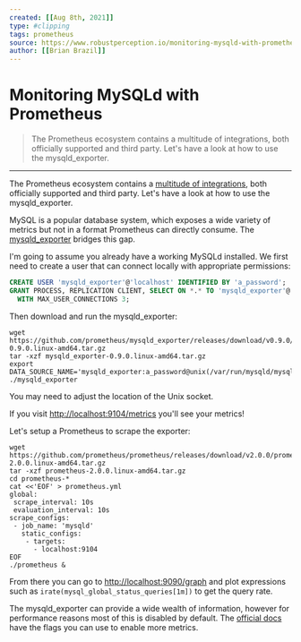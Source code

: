 ```yaml
---
created: [[Aug 8th, 2021]]
type: #clipping
tags: prometheus 
source: https://www.robustperception.io/monitoring-mysqld-with-prometheus
author: [[Brian Brazil]] 
---
```

# Monitoring MySQLd with Prometheus

> The Prometheus ecosystem contains a multitude of integrations, both officially supported and third party. Let's have a look at how to use the mysqld_exporter.

---
The Prometheus ecosystem contains a [multitude of integrations](https://prometheus.io/docs/instrumenting/exporters/), both officially supported and third party. Let's have a look at how to use the mysqld_exporter.

MySQL is a popular database system, which exposes a wide variety of metrics but not in a format Prometheus can directly consume. The [mysqld_exporter](https://github.com/prometheus/mysqld_exporter) bridges this gap.

I'm going to assume you already have a working MySQLd installed. We first need to create a user that can connect locally with appropriate permissions:
```sql
CREATE USER 'mysqld_exporter'@'localhost' IDENTIFIED BY 'a_password';
GRANT PROCESS, REPLICATION CLIENT, SELECT ON *.* TO 'mysqld_exporter'@'localhost'
  WITH MAX_USER_CONNECTIONS 3;
```

Then download and run the mysqld_exporter:

```shell
wget https://github.com/prometheus/mysqld_exporter/releases/download/v0.9.0/mysqld_exporter-0.9.0.linux-amd64.tar.gz
tar -xzf mysqld_exporter-0.9.0.linux-amd64.tar.gz
export DATA_SOURCE_NAME='mysqld_exporter:a_password@unix(/var/run/mysqld/mysqld.sock)/'
./mysqld_exporter
```
You may need to adjust the location of the Unix socket.

If you visit [http://localhost:9104/metrics](http://localhost:9104/metrics) you'll see your metrics!

Let's setup a Prometheus to scrape the exporter:
```shell
wget https://github.com/prometheus/prometheus/releases/download/v2.0.0/prometheus-2.0.0.linux-amd64.tar.gz
tar -xzf prometheus-2.0.0.linux-amd64.tar.gz
cd prometheus-*
cat <<'EOF' > prometheus.yml
global:
 scrape_interval: 10s
 evaluation_interval: 10s
scrape_configs:
 - job_name: 'mysqld'
   static_configs:
    - targets:
      - localhost:9104
EOF
./prometheus &
```
From there you can go to [http://localhost:9090/graph](http://localhost:9090/graph) and plot expressions such as `irate(mysql_global_status_queries[1m])` to get the query rate.

The mysqld_exporter can provide a wide wealth of information, however for performance reasons most of this is disabled by default. The [official docs](https://github.com/prometheus/mysqld_exporter#collector-flags) have the flags you can use to enable more metrics.

